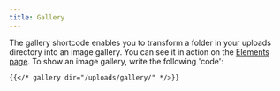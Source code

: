 ```yaml
---
title: Gallery
---
```


The gallery shortcode enables you to transform a folder in your uploads directory into an image gallery. You can see it in action on the [Elements page](/elements/). To show an image gallery, write the following 'code':

```
{{</* gallery dir="/uploads/gallery/" */>}} 
```

<!--{{< gallery dir="/uploads/gallery/" >}} -->